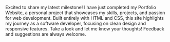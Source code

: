  Excited to share my latest milestone!
I have just completed my Portfolio Website, a personal project that showcases my skills, projects, and passion for web development. Built entirely with HTML and CSS, this site highlights my journey as a software developer, focusing on clean design and responsive features.
Take a look and let me know your thoughts! Feedback and suggestions are always welcome.
